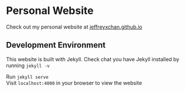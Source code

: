 # Personal Website

Check out my personal website at [jeffreyxchan.github.io](https://jeffreyxchan.github.io)

## Development Environment

This website is built with Jekyll. Check chat you have Jekyll installed by running `jekyll -v`

Run `jekyll serve`  
Visit `localhost:4000` in your browser to view the website

